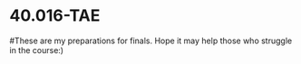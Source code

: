 # 40.016-TAE
#These are my preparations for finals. Hope it may help those who struggle in the course:)
